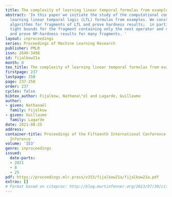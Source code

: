 ```yaml
---
title: The complexity of learning linear temporal formulas from examples
abstract: 'In this paper we initiate the study of the computational complexity of
  learning linear temporal logic (LTL) formulas from examples. We construct approximation
  algorithms for fragments of LTL and prove hardness results;  in particular we obtain
  tight bounds for the fragment containing only the next operator and conjunctions,
  and prove NP-hardness results for many fragments. '
layout: inproceedings
series: Proceedings of Machine Learning Research
publisher: PMLR
issn: 2640-3498
id: fijalkow21a
month: 0
tex_title: The complexity of learning linear temporal formulas from examples
firstpage: 237
lastpage: 250
page: 237-250
order: 237
cycles: false
bibtex_author: Fijalkow, Nathana\"el and Lagarde, Guillaume
author:
- given: Nathanaël
  family: Fijalkow
- given: Guillaume
  family: Lagarde
date: 2021-08-25
address:
container-title: Proceedings of the Fifteenth International Conference on Grammatical
  Inference
volume: '153'
genre: inproceedings
issued:
  date-parts:
  - 2021
  - 8
  - 25
pdf: https://proceedings.mlr.press/v153/fijalkow21a/fijalkow21a.pdf
extras: []
# Format based on citeproc: http://blog.martinfenner.org/2013/07/30/citeproc-yaml-for-bibliographies/
---
```

